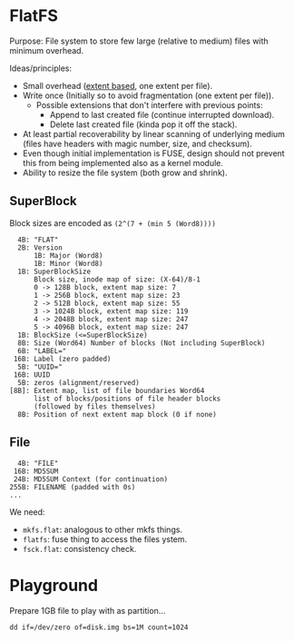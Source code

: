 # FlatFS

Purpose: File system to store few large (relative to medium) files with minimum
overhead.

Ideas/principles:

* Small overhead ([extent based](https://en.wikipedia.org/wiki/Extent_\(file_systems\)), one extent per file).
* Write once (Initially so to avoid fragmentation (one extent per file)).
    * Possible extensions that don't interfere with previous points:
        * Append to last created file (continue interrupted download).
        * Delete last created file (kinda pop it off the stack).
* At least partial recoverability by linear scanning of underlying medium (files have headers with magic number, size, and checksum).
* Even though initial implementation is FUSE, design should
  not prevent this from being implemented also as a kernel module.
* Ability to resize the file system (both grow and shrink).

## SuperBlock

Block sizes are encoded as `(2^(7 + (min 5 (Word8))))`
```
  4B: "FLAT"
  2B: Version
      1B: Major (Word8)
      1B: Minor (Word8)
  1B: SuperBlockSize
      Block size, inode map of size: (X-64)/8-1
      0 -> 128B block, extent map size: 7
      1 -> 256B block, extent map size: 23
      2 -> 512B block, extent map size: 55
      3 -> 1024B block, extent map size: 119
      4 -> 2048B block, extent map size: 247
      5 -> 4096B block, extent map size: 247
  1B: BlockSize (<=SuperBlockSize)
  8B: Size (Word64) Number of blocks (Not including SuperBlock)
  6B: "LABEL="
 16B: Label (zero padded)
  5B: "UUID="
 16B: UUID
  5B: zeros (alignment/reserved)
[8B]: Extent map, list of file boundaries Word64
      list of blocks/positions of file header blocks
      (followed by files themselves)
  8B: Position of next extent map block (0 if none)
```


## File

```
  4B: "FILE"
 16B: MD5SUM
 24B: MD5SUM Context (for continuation)
255B: FILENAME (padded with 0s)
...
```

We need:
* `mkfs.flat`: analogous to other mkfs things.
* `flatfs`: fuse thing to access the files ystem.
* `fsck.flat`: consistency check.

# Playground

Prepare 1GB file to play with as partition...
```
dd if=/dev/zero of=disk.img bs=1M count=1024
```
